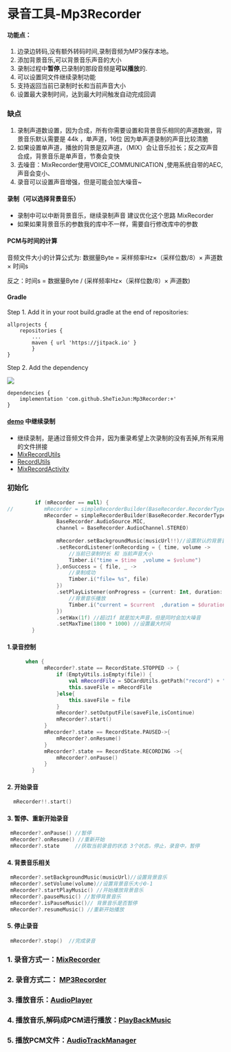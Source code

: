 # 录音工具-Mp3Recorder

#### 功能点：

1. 边录边转码,没有额外转码时间,录制音频为MP3保存本地。
2. 添加背景音乐,可以背景音乐声音的大小
3. 录制过程中**暂停**,已录制的那段音频是**可以播放**的.
4. 可以设置同文件继续录制功能
5. 支持返回当前已录制时长和当前声音大小
6. 设置最大录制时间，达到最大时间触发自动完成回调


### 缺点

1. 录制声道数设置，因为合成，所有你需要设置和背景音乐相同的声道数据，背景音乐默认需要是 44k ，单声道，16位
因为单声道录制的声音比较清脆
2. 如果设置单声道，播放的背景是双声道，（MIX）会让音乐拉长；反之双声音合成，背景音乐是单声音，节奏会变快
3. 去噪音：MixRecorder使用VOICE_COMMUNICATION ,使用系统自带的AEC,声音会变小、
4. 录音可以设置声音增强，但是可能会加大噪音~

#### 录制（可以选择背景音乐）
  - 录制中可以中断背景音乐，继续录制声音  建议优化这个思路 MixRecorder
  - 如果如果背景音乐的参数我的库中不一样，需要自行修改库中的参数

#### PCM与时间的计算

音频文件大小的计算公式为: 数据量Byte = 采样频率Hz×（采样位数/8）× 声道数 × 时间s

反之：时间s = 数据量Byte / (采样频率Hz×（采样位数/8）× 声道数)

#### Gradle

Step 1. Add it in your root build.gradle at the end of repositories:

```
allprojects {
    repositories {
        ...
        maven { url 'https://jitpack.io' }
        }
}
```

Step 2. Add the dependency

[![](https://jitpack.io/v/SheTieJun/Mp3Recorder.svg)](https://jitpack.io/#SheTieJun/Mp3Recorder)
```
dependencies {
    implementation 'com.github.SheTieJun:Mp3Recorder:+'
}
```

#### [demo](https://github.com/SheTieJun/Mp3Recorder/tree/master/app) 中继续录制 
- 继续录制，是通过音频文件合并，因为重录希望上次录制的没有丢掉,所有采用的文件拼接
- [MixRecordUtils](/app/src/main/java/me/shetj/mp3recorder/record/utils/MixRecordUtils.kt) 
- [RecordUtils](/app/src/main/java/me/shetj/mp3recorder/record/utils/RecordUtils.kt)
- [MixRecordActivity](/app/src/main/java/me/shetj/mp3recorder/record/MixRecordActivity.kt) 

### 初始化
```kotlin
         if (mRecorder == null) {
//          mRecorder = simpleRecorderBuilder(BaseRecorder.RecorderType.MIX,BaseRecorder.AudioSource.VOICE_COMMUNICATION)
            mRecorder = simpleRecorderBuilder(BaseRecorder.RecorderType.MIX,
                BaseRecorder.AudioSource.MIC,
                channel = BaseRecorder.AudioChannel.STEREO)
                
                mRecorder.setBackgroundMusic(musicUrl!!)//设置默认的背景音乐
                .setRecordListener(onRecording = { time, volume ->
                    //当前已录制时长 和 当前声音大小
                    Timber.i("time = $time  ,volume = $volume")
                },onSuccess = { file, _ ->
                    //录制成功
                    Timber.i("file= %s", file)
                })
                .setPlayListener(onProgress = {current: Int, duration: Int ->
                    //背景音乐播放
                    Timber.i("current = $current  ,duration = $duration")
                })
                .setWax(1f) //超过1f 就是加大声音，但是同时会加大噪音
                .setMaxTime(1800 * 1000) //设置最大时间
        }
```
#### 1.录音控制
``` kotlin
      when {
            mRecorder?.state == RecordState.STOPPED -> {
                if (EmptyUtils.isEmpty(file)) {
                    val mRecordFile = SDCardUtils.getPath("record") + "/" + System.currentTimeMillis() + ".mp3"
                    this.saveFile = mRecordFile
                }else{
                    this.saveFile = file
                }
                mRecorder?.setOutputFile(saveFile,isContinue)
                mRecorder?.start()
            }
            mRecorder?.state == RecordState.PAUSED->{
                mRecorder?.onResume()
            }
            mRecorder?.state == RecordState.RECORDING ->{
                mRecorder?.onPause()
            }
        }  
```

#### 2. 开始录音

```kotlin
  mRecorder!!.start()
```

#### 3. 暂停、重新开始录音

```kotlin
 mRecorder?.onPause() //暂停
 mRecorder?.onResume() //重新开始
 mRecorder?.state     //获取当前录音的状态 3个状态，停止，录音中，暂停
```

#### 4. 背景音乐相关

```kotlin
 mRecorder?.setBackgroundMusic(musicUrl)//设置背景音乐
 mRecorder?.setVolume(volume)//设置背景音乐大小0-1	
 mRecorder?.startPlayMusic() //开始播放背景音乐
 mRecorder?.pauseMusic() //暂停背景音乐
 mRecorder?.isPauseMusic()// 背景音乐是否暂停
 mRecorder?.resumeMusic() //重新开始播放
```

#### 5. 停止录音

```kotlin
 mRecorder?.stop()  //完成录音
```
   

### 1. 录音方式一：[MixRecorder](/doc/MixRecorder.MD) 
### 2. 录音方式二： [MP3Recorder](/doc/Mp3Recorder.MD)
### 3. 播放音乐：[AudioPlayer](/doc/AudioPlayer.MD)
### 4. 播放音乐,解码成PCM进行播放：[PlayBackMusic](/doc/PlayBackMusic.MD)
### 5. 播放PCM文件：[AudioTrackManager](/doc/AudioTrackManager.MD)


 